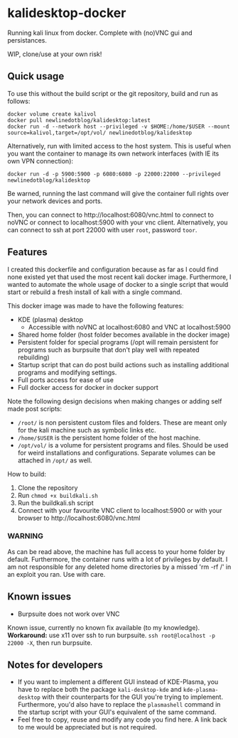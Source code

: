 # kalidesktop-docker
Running kali linux from docker. Complete with (no)VNC gui and persistances.

WIP, clone/use at your own risk!

## Quick usage

To use this without the build script or the git repository, build and run as follows:

```
docker volume create kalivol
docker pull newlinedotblog/kalidesktop:latest
docker run -d --network host --privileged -v $HOME:/home/$USER --mount source=kalivol,target=/opt/vol/ newlinedotblog/kalidesktop
```

Alternatively, run with limited access to the host system. This is useful when you want the container to manage its own network interfaces (with IE its own VPN connection):

```
docker run -d -p 5900:5900 -p 6080:6080 -p 22000:22000 --privileged newlinedotblog/kalidesktop
```

Be warned, running the last command will give the container full rights over your network devices and ports.

Then, you can connect to http://localhost:6080/vnc.html to connect to noVNC or connect to localhost:5900 with your vnc client. Alternatively, you can connect to ssh at port 22000 with user `root`, password `toor`.

## Features

I created this dockerfile and configuration because as far as I could find none existed yet that used the most recent kali docker image.
Furthermore, I wanted to automate the whole usage of docker to a single script that would start or rebuild a fresh install of kali with a single command.

This docker image was made to have the following features:
* KDE (plasma) desktop
	- Accessible with noVNC at localhost:6080 and VNC at localhost:5900
* Shared home folder (host folder becomes available in the docker image)
* Persistent folder for special programs (/opt will remain persistent for programs such as burpsuite that don't play well with repeated rebuilding)
* Startup script that can do post build actions such as installing additional programs and modifying settings.
* Full ports access for ease of use
* Full docker access for docker in docker support

Note the following design decisions when making changes or adding self made post scripts:

* `/root/` is non persistent custom files and folders. These are meant only for the kali machine such as symbolic links etc.
* `/home/$USER` is the persistent home folder of the host machine.
* `/opt/vol/` is a volume for persistent programs and files. Should be used for weird installations and configurations. Separate volumes can be attached in `/opt/` as well.

How to build:

1. Clone the repository
1. Run `chmod +x buildkali.sh`
1. Run the buildkali.sh script
1. Connect with your favourite VNC client to localhost:5900 or with your browser to http://localhost:6080/vnc.html

### WARNING

As can be read above, the machine has full access to your home folder by default. Furthermore, the container runs with a lot of privileges by default.
I am not responsible for any deleted home directories by a missed 'rm -rf /' in  an exploit you ran. Use with care.

## Known issues

* Burpsuite does not work over VNC

Known issue, currently no known fix available (to my knowledge). **Workaround:** use x11 over ssh to run burpsuite. `ssh root@localhost -p 22000 -X`, then run burpsuite.

## Notes for developers

* If you want to implement a different GUI instead of KDE-Plasma, you have to replace both the package `kali-desktop-kde` and `kde-plasma-desktop` with their counterparts for the GUI you're trying to implement. Furthermore, you'd also have to replace the `plasmashell` command in the startup script with your GUI's equivalent of the same command.
* Feel free to copy, reuse and modify any code you find here. A link back to me would be appreciated but is not required. 
